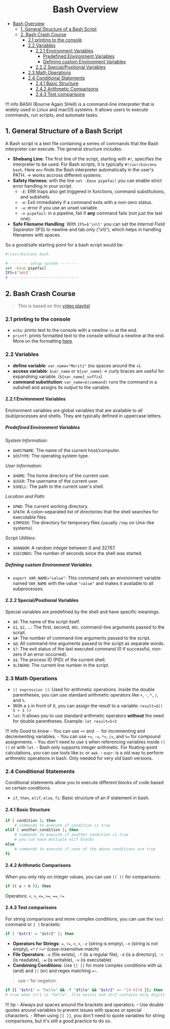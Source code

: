 # <center>Bash Overview</center>

- [Bash Overview](#bash-overview)
  - [1. General Structure of a Bash Script](#1-general-structure-of-a-bash-script)
  - [2. Bash Crash Course](#2-bash-crash-course)
    - [2.1 printing to the console](#21-printing-to-the-console)
    - [2.2 Variables](#22-variables)
      - [2.2.1 Environment Variables](#221-environment-variables)
        - [Predefined Environment Variables](#predefined-environment-variables)
        - [Defining custom Environment Variables](#defining-custom-environment-variables)
      - [2.2.2 Special/Positional Variables](#222-specialpositional-variables)
    - [2.3 Math Operations](#23-math-operations)
    - [2.4 Conditional Statements](#24-conditional-statements)
      - [2.4.1 Basic Structure](#241-basic-structure)
      - [2.4.2 Arithmetic Comparisons](#242-arithmetic-comparisons)
      - [2.4.3 Test comparisons](#243-test-comparisons)


!!! info
    BASH (Bourne Again SHell) is a command-line interpreter that is widely used in Linux and macOS systems. It allows users to execute commands, run scripts, and automate tasks.

## 1. General Structure of a Bash Script

A Bash script is a text file containing a series of commands that the Bash interpreter can execute.
The general structure includes:

- **Shebang Line**: The first line of the script, starting with `#!`, specifies the interpreter to be used. For Bash scripts, it is typically `#!/usr/bin/env bash`.
Here `env` finds the Bash interpreter automatically in the user's PATH. -> works accross different systems.
- **Safety Harness**: with the line `set -Eeuo pipefail` you can enable strict error handling in your script.
    - `-E`: ERR traps also get triggered in functions, command substitutions, and subshells.
    - `-e`: Exit immediately if a command exits with a non-zero status.
    - `-u`: error if you use an unset variable.
    - `-o pipefail`: in a pipeline, fail if **any** command fails (not just the last one).
- **Safe Filename Handling**: With `IFS=$'\n\t'` you can set the *Internal Field Separator* (IFS) to newline and tab only ('\n\t'), which helps in handling filenames with spaces.

So a good/safe starting point for a bash script would be:

```bash
#!/usr/bin/env bash

# -------- setup system --------
set -Eeuo pipefail
IFS=$'\n\t'
# ------------------------------
```

## 2. Bash Crash Course

> This is based on this [video playlist](https://youtube.com/playlist?list=PLT98CRl2KxKGj-VKtApD8-zCqSaN2mD4w&si=TxCQghs0sz4IHpoa)

### 2.1 printing to the console

- `echo`: prints text to the console with a newline `\n` at the end.
- `printf`: prints formatted text to the console without a newline at the end. More on the formatting [here](#21-printing-to-the-console).

### 2.2 Variables

- **define variable**: `var_name="Moritz"` (no spaces around the `=`).
- **access variable**: `$var_name` or `${var_name}`
-> curly braces are useful for expandning variable. (`${var_name}_suffix`)
- **command substitution**: `var_name=$(command)` runs the command in a subshell and assigns its output to the variable.

#### 2.2.1 Environment Variables

Environment variables are global variables that are available to all (sub)processes and shells.
They are typically defined in uppercase letters.

##### Predefined Environment Variables

*System Information:*

- `$HOSTNAME`: The name of the current host/computer.
- `$OSTYPE`: The operating system type.

*User Information:*

- `$HOME`: The home directory of the current user.
- `$USER`: The username of the current user.
- `$SHELL`: The path to the current user's shell.

*Location and Path:*

- `$PWD`: The current working directory.
- `$PATH`: A colon-separated list of directories that the shell searches for executable files.
- `$TMPDIR`: The directory for temporary files (usually `/tmp` on Unix-like systems).

*Script Utilities:*

- `$RANDOM`: A random integer between 0 and 32767.
- `$SECONDS`: The number of seconds since the shell was started.

##### Defining custom Environment Variables

- `export VAR_NAME="value"`: This command sets an environment variable named `VAR_NAME` with the value `"value"` and makes it available to all subprocesses.

#### 2.2.2 Special/Positional Variables

Special variables are predefined by the shell and have specific meanings.

- `$0`: The name of the script itself.
- `$1`, `$2`, ...: The first, second, etc. command-line arguments passed to the script.
- `$#`: The number of command-line arguments passed to the script.
- `$@`: All command-line arguments passed to the script as separate words.
- `$?`: The exit status of the last executed command (0 if successful, non-zero if an error occurred).
- `$$`: The process ID (PID) of the current shell.
- `$LINENO`: The current line number in the script.

### 2.3 Math Operations

- `(( expression ))`: Used for arithmetic operations. Inside the double parentheses, you can use standard arithmetic operators like `+`, `-`, `*`, `/`, and `%`.
- With a `$` in front of it, you can assign the result to a variable: `result=$(( 5 + 3 ))`
- `let`: It allows you to use standard arithmetic operators **without** the need for double parentheses. Example: `let result=5+3`
  
!!! info Good to know
    - You can use `++` and `--` for incrementing and decrementing variables.
    - You can use `+=`, `-=`, `*=`, `/=`, and `%=` for compound assignments.
    - You don't need to use `$` when referencing variables inside `(( ))` or with `let`.
    - Bash only supports integer arithmetic. For floating-point calculations, you can use tools like `bc` or `awk`.
    - `expr`: is a old way to perform arithmetic operations in bash. Only needed for very old bash versions.

### 2.4 Conditional Statements

Conditional statements allow you to execute different blocks of code based on certain conditions.

- `if`, `then`, `elif`, `else`, `fi`: Basic structure of an if statement in bash.

#### 2.4.1 Basic Structure

```bash
if [ condition ]; then
    # commands to execute if condition is true
elif [ another_condition ]; then
    # commands to execute if another_condition is true
    # you can have multiple elif blocks
else
    # commands to execute if none of the above conditions are true
fi
```

#### 2.4.2 Arithmetic Comparisons

When you only rely on integer values, you can use `(( ))` for comparisons:

```bash
if (( a < b )); then
```

Operators: `<`, `>`, `<=`, `>=`, `==`, `!=`

#### 2.4.3 Test comparisons

For string comparisons and more complex conditions, you can use the `test` command or `[ ]` brackets:

```bash
if [ "$str1" = "$str2" ]; then
```

- **Operators for Strings**: `=`, `!=`, `<`, `>`, `-z` (string is empty), `-n` (string is not empty), `=*` / `!=*` (case-insensitive match)
- **File Operators**: `-e` (file exists), `-f` (is a regular file), `-d` (is a directory), `-r` (is readable), `-w` (is writable), `-x` (is executable)
- **Combining Conditions**: Use `[[ ]]` for more complex conditions with `&&` (and) and `||` (or) and regex matching `=~`.
  
> use `!` for negation.

```bash
if [[ "$str1" = "hello" && -f "$file" && "$str2" =~ ^[0-9]+$ ]]; then
# true when str1 is "hello", file exists and str2 contains only digits
```

!!! tip
    - Always put spaces around the brackets and operators.
    - Use double quotes around variables to prevent issues with spaces or special characters.
    - When using `[[ ]]`, you don't need to quote variables for string comparisons, but it's still a good practice to do so.
